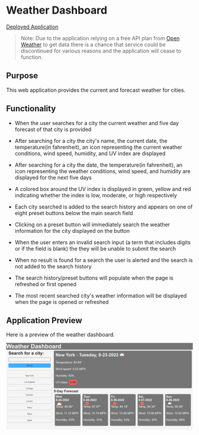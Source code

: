 # Weather Dashboard
[Deployed Application](https://kwlucas.github.io/Weather-Dashboard/)
> Note: Due to the application relying on a free API plan from [Open Weather](https://openweathermap.org/) to get data there is a chance that service could be discontinued for various reasons and the application will cease to function.

## Purpose

This web application provides the current and forecast weather for cities.

## Functionality

* When the user searches for a city the current weather and five day forecast of that city is provided

* After searching for a city the city's name, the current date, the temperature(in fahrenheit), an icon representing the current weather conditions, wind speed, humidity, and UV index are displayed

* After searching for a city the date, the temperature(in fahrenheit), an icon representing the weather conditions, wind speed, and humidity are displayed for the next five days

* A colored box around the UV index is displayed in green, yellow and red indicating whether the index is low, moderate, or high respectively

* Each city searched is added to the search history and appears on one of eight preset buttons below the main search field

* Clicking on a preset button will immediately search the weather information for the city displayed on the button

* When the user enters an invalid search input (a term that includes digits or if the field is blank) the they will be unable to submit the search

* When no result is found for a search the user is alerted and the search is not added to the search history

* The search history/preset buttons will populate when the page is refreshed or first opened 

* The most recent searched city's weather information will be displayed when the page is opened or refreshed

## Application Preview

Here is a preview of the weather dashboard.

![application preview](./assets/images/preview.PNG)
